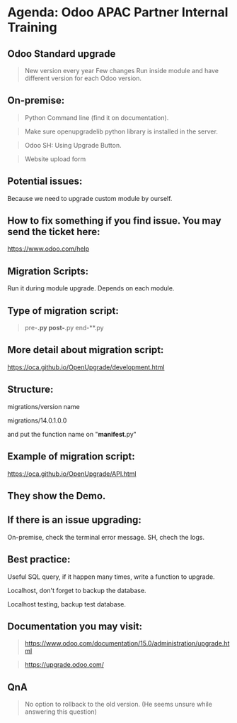 # Agenda: Odoo APAC Partner Internal Training

## Odoo Standard upgrade
> New version every year
> Few changes
> Run inside module and have different version for each Odoo version.

## On-premise:
> Python Command line (find it on documentation).

> Make sure openupgradelib python library is installed in the server.

> Odoo SH: Using Upgrade Button.

> Website upload form


## Potential issues:
Because we need to upgrade custom module by ourself.

## How to fix something if you find issue. You may send the ticket here:
https://www.odoo.com/help


## Migration Scripts:
Run it during module upgrade.
Depends on each module.

## Type of migration script:
> pre-**.py
> post-**.py
> end-**.py

## More detail about migration script:
https://oca.github.io/OpenUpgrade/development.html

## Structure:
migrations/version name

migrations/14.0.1.0.0

and put the function name on "__manifest__.py"

## Example of migration script:
https://oca.github.io/OpenUpgrade/API.html

## They show the Demo.

## If there is an issue upgrading:
On-premise, check the terminal error message.
SH, chech the logs.

## Best practice:
Useful SQL query, if it happen many times, write a function to upgrade.

Localhost, don't forget to backup the database.

Localhost testing, backup test database.

## Documentation you may visit:
> https://www.odoo.com/documentation/15.0/administration/upgrade.html

> https://upgrade.odoo.com/

## QnA
> No option to rollback to the old version. (He seems unsure while answering this question)